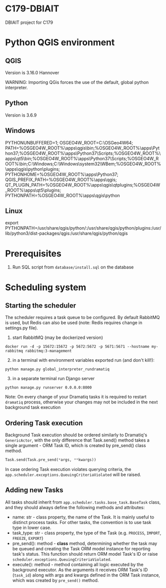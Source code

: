 # C179-DBIAIT
DBIAIT project for C179

# Python QGIS environment

## QGIS
Version is 3.16.0 Hannover

WARNING: Importing QGis forces the use of the default, global python interpreter.

## Python
Version is 3.6.9

## Windows
PYTHONUNBUFFERED=1;
OSGEO4W_ROOT=C:\OSGeo4W64;
PATH=%OSGEO4W_ROOT%\apps\qgis\bin\;%OSGEO4W_ROOT%\apps\Python37\;%OSGEO4W_ROOT%\apps\Python37\Scripts\;%OSGEO4W_ROOT%\apps\qt5\bin\;%OSGEO4W_ROOT%\apps\Python37\Scripts\;%OSGEO4W_ROOT%\bin\;C:\Windows\;C:\Windows\system32\WBem\;%OSGEO4W_ROOT%\apps\qgis\python\plugins;
PYTHONHOME=%OSGEO4W_ROOT%\apps\Python37;
QGIS_PREFIX_PATH=%OSGEO4W_ROOT%\apps\qgis;
QT_PLUGIN_PATH=%OSGEO4W_ROOT%\apps\qgis\qtplugins\;%OSGEO4W_ROOT%\apps\qt5\plugins;
PYTHONPATH=%OSGEO4W_ROOT%\apps\qgis\python

## Linux
export PYTHONPATH=/usr/share/qgis/python/:/usr/share/qgis/python/plugins:/usr/lib/python3/dist-packages/qgis:/usr/share/qgis/python/qgis

# Prerequisites

1. Run SQL script from `database/install.sql` on the database

# Scheduling system

## Starting the scheduler
The scheduler requires a task queue to be configured. By default RabbitMQ is used, but Redis can also be used (note: Redis requires change in settings.py file).
1. start RabbitMQ (may be dockerized version)
``` shell
docker run -d -p 15672:15672 -p 5672:5672 -p 5671:5671 --hostname my-rabbitmq rabbitmq:3-management
```
2. in a terminal with environment variables exported run (and don't kill!):
``` shell
python manage.py global_interpreter_rundramatiq
```
3. in a separate terminal run Django server
``` shell
python manage.py runserver 0.0.0.0:8000
```

Note: On every change of your Dramatiq tasks it is required to restart `dramatiq` process, otherwise your changes may not be included in the next background task execution


## Ordering Task execution
Background Task execution should be ordered similarly to Dramatiq's `GenericActor`, with the only difference that Task.send() method takes a single argument - ORM Task ID, which is created by pre_send() class method.

``` python
Task.send(Task.pre_send(*args, **kwargs))
```

In case ordering Task execution violates querying criteria, the `app.scheduler.exceptions.QueuingCriteriaViolated` will be raised.


## Adding new Tasks

All tasks should inherit from `app.scheduler.tasks.base_task.BaseTask` class, and they should always define the following methods and attributes:
- name: str - class property, the name of the Task. It is mainly useful to distinct process tasks. For other tasks, the convention is to use task type in lower case.
- task_type: str - class property, the type of the Task (e.g. `PROCESS`, `IMPORT`, `FREEZE`, `EXPORT`) 
- pre_send(): method - **class** method, determining whether the task may be queued and creating the Task ORM model instance for reporting task's status. This function should return ORM model Task's ID or raise `scheduler.exceptions.QueuingCriteriaViolated`.
- execute(): method - method containing all logic executed by the background executor. As the arguments it receives ORM Task's ID (`task_id`) along with args and kwargs defined in the ORM Task instance, which was created by `pre_send()` method. 
